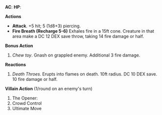 **AC**: 
**HP**: 

**Actions**
- **Attack**. +5 hit; 5 (1d8+3) piercing.
- **Fire Breath (Recharge 5-6)**
Exhales fire in a 15ft cone. Creature in that area make a DC 12 DEX save throw, taking 14 fire damage  or half.

**Bonus Action**
1. *Chew toy*. Gnash on grappled enemy. Additional 3 fire damage.

**Reactions**
1. *Death Throes*. Erupts into flames on death. 10ft radius. DC 10 DEX save. 10 fire damage or half.

**Villain Action** (1/round on an enemy's turn) 
1. The Opener:
2. Crowd Control
3. Ultimate Move